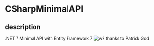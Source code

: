 # CSharpMinimalAPI
## description
.NET 7 Minimal API with Entity Framework 7
![w2](https://user-images.githubusercontent.com/89380757/222925020-9f4dd38e-1cc4-43de-a738-cac94434af1b.png)
thanks to Patrick God
